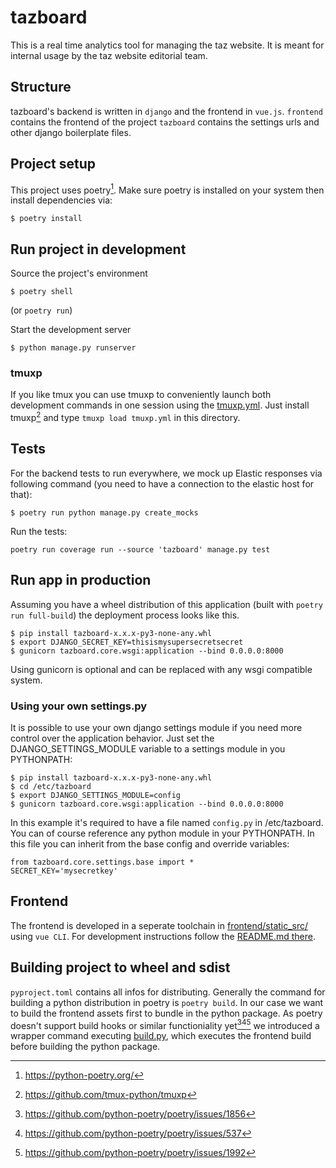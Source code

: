 # tazboard

This is a real time analytics tool for managing the taz website.
It is meant for internal usage by the taz website editorial team.

## Structure

tazboard's backend is written in `django` and the frontend in `vue.js`.
`frontend` contains the frontend of the project
`tazboard` contains the settings urls and other django boilerplate files.

## Project setup

This project uses poetry[^1]. Make sure poetry is installed on your system then install dependencies via:
```shell script
$ poetry install
```

## Run project in development

Source the project's environment
```shell script
$ poetry shell
```
(or `poetry run`)

Start the development server
```shell script
$ python manage.py runserver
```

### tmuxp

If you like tmux you can use tmuxp to conveniently launch both development commands in one session using the [tmuxp.yml](tmuxp.yml).
Just install tmuxp[^5] and type `tmuxp load tmuxp.yml` in this directory.

## Tests

For the backend tests to run everywhere, we mock up Elastic responses via
following command (you need to have a connection to the elastic host for that):
```
$ poetry run python manage.py create_mocks
```

Run the tests:
```
poetry run coverage run --source 'tazboard' manage.py test
```

## Run app in production

Assuming you have a wheel distribution of this application (built with `poetry run full-build`) the deployment process
looks like this.

```
$ pip install tazboard-x.x.x-py3-none-any.whl 
$ export DJANGO_SECRET_KEY=thisismysupersecretsecret
$ gunicorn tazboard.core.wsgi:application --bind 0.0.0.0:8000
```

Using gunicorn is optional and can be replaced with any wsgi compatible system.

### Using your own settings.py

It is possible to use your own django settings module if you need more control over the application behavior.
Just set the DJANGO_SETTINGS_MODULE variable to a settings module in you PYTHONPATH:

```
$ pip install tazboard-x.x.x-py3-none-any.whl
$ cd /etc/tazboard 
$ export DJANGO_SETTINGS_MODULE=config
$ gunicorn tazboard.core.wsgi:application --bind 0.0.0.0:8000
```

In this example it's required to have a file named `config.py` in /etc/tazboard. You can of course reference any python module
in your PYTHONPATH. In this file you can inherit from the base config and override variables:

```
from tazboard.core.settings.base import *
SECRET_KEY='mysecretkey'
```

## Frontend

The frontend is developed in a seperate toolchain in [frontend/static_src/](frontend/static_src) using `vue CLI`. For development instructions 
follow the [README.md  there](frontend/static_src/README.md).


## Building project to wheel and sdist

`pyproject.toml` contains all infos for distributing. Generally the command for building a python distribution in poetry is `poetry build`.
In our case we want to build the frontend assets first to bundle in the python package. As poetry doesn't support build hooks or similar
functioniality yet[^2][^3][^4] we introduced a wrapper command executing [build.py](build.py), which executes the frontend build before building
the python package.

[^1]: https://python-poetry.org/
[^2]: https://github.com/python-poetry/poetry/issues/1856
[^3]: https://github.com/python-poetry/poetry/issues/537
[^4]: https://github.com/python-poetry/poetry/issues/1992
[^5]: https://github.com/tmux-python/tmuxp
